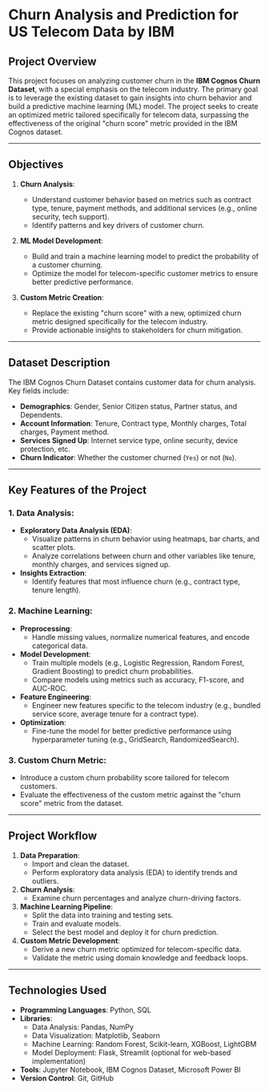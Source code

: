 # Churn Analysis and Prediction for US Telecom Data by IBM

## Project Overview
This project focuses on analyzing customer churn in the **IBM Cognos Churn Dataset**, with a special emphasis on the telecom industry. The primary goal is to leverage the existing dataset to gain insights into churn behavior and build a predictive machine learning (ML) model. The project seeks to create an optimized metric tailored specifically for telecom data, surpassing the effectiveness of the original "churn score" metric provided in the IBM Cognos dataset.

---

## Objectives
1. **Churn Analysis**:
   - Understand customer behavior based on metrics such as contract type, tenure, payment methods, and additional services (e.g., online security, tech support).
   - Identify patterns and key drivers of customer churn.

2. **ML Model Development**:
   - Build and train a machine learning model to predict the probability of a customer churning.
   - Optimize the model for telecom-specific customer metrics to ensure better predictive performance.

3. **Custom Metric Creation**:
   - Replace the existing "churn score" with a new, optimized churn metric designed specifically for the telecom industry.
   - Provide actionable insights to stakeholders for churn mitigation.

---

## Dataset Description
The IBM Cognos Churn Dataset contains customer data for churn analysis. Key fields include:
- **Demographics**: Gender, Senior Citizen status, Partner status, and Dependents.
- **Account Information**: Tenure, Contract type, Monthly charges, Total charges, Payment method.
- **Services Signed Up**: Internet service type, online security, device protection, etc.
- **Churn Indicator**: Whether the customer churned (`Yes`) or not (`No`).

---

## Key Features of the Project
### 1. Data Analysis:
   - **Exploratory Data Analysis (EDA)**:
     - Visualize patterns in churn behavior using heatmaps, bar charts, and scatter plots.
     - Analyze correlations between churn and other variables like tenure, monthly charges, and services signed up.
   - **Insights Extraction**:
     - Identify features that most influence churn (e.g., contract type, tenure length).

### 2. Machine Learning:
   - **Preprocessing**:
     - Handle missing values, normalize numerical features, and encode categorical data.
   - **Model Development**:
     - Train multiple models (e.g., Logistic Regression, Random Forest, Gradient Boosting) to predict churn probabilities.
     - Compare models using metrics such as accuracy, F1-score, and AUC-ROC.
   - **Feature Engineering**:
     - Engineer new features specific to the telecom industry (e.g., bundled service score, average tenure for a contract type).
   - **Optimization**:
     - Fine-tune the model for better predictive performance using hyperparameter tuning (e.g., GridSearch, RandomizedSearch).

### 3. Custom Churn Metric:
   - Introduce a custom churn probability score tailored for telecom customers.
   - Evaluate the effectiveness of the custom metric against the "churn score" metric from the dataset.

---

## Project Workflow
1. **Data Preparation**:
   - Import and clean the dataset.
   - Perform exploratory data analysis (EDA) to identify trends and outliers.
2. **Churn Analysis**:
   - Examine churn percentages and analyze churn-driving factors.
3. **Machine Learning Pipeline**:
   - Split the data into training and testing sets.
   - Train and evaluate models.
   - Select the best model and deploy it for churn prediction.
4. **Custom Metric Development**:
   - Derive a new churn metric optimized for telecom-specific data.
   - Validate the metric using domain knowledge and feedback loops.

---

## Technologies Used
- **Programming Languages**: Python, SQL
- **Libraries**:
  - Data Analysis: Pandas, NumPy
  - Data Visualization: Matplotlib, Seaborn
  - Machine Learning: Random Forest, Scikit-learn, XGBoost, LightGBM
  - Model Deployment: Flask, Streamlit (optional for web-based implementation)
- **Tools**: Jupyter Notebook, IBM Cognos Dataset, Microsoft Power BI
- **Version Control**: Git, GitHub
